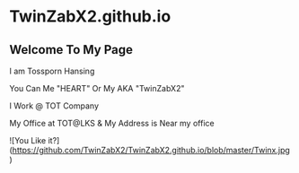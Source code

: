 # TwinZabX2.github.io
## Welcome To My Page

I am Tossporn   Hansing

You Can Me "HEART" Or My AKA  "TwinZabX2"

I Work @ TOT Company



My Office at TOT@LKS & My Address is Near my office


![You Like it?]
(https://github.com/TwinZabX2/TwinZabX2.github.io/blob/master/Twinx.jpg)
